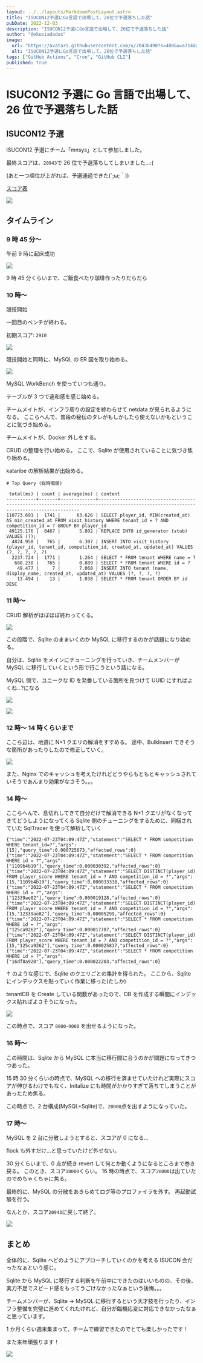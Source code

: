 ```yaml
---
layout: ../../layouts/MarkdownPostLayout.astro
title: "ISUCON12予選にGo言語で出場して、26位で予選落ちした話"
pubDate: 2022-12-03
description: "ISUCON12予選にGo言語で出場して、26位で予選落ちした話"
author: "@ekusiadadus"
image:
  url: "https://avatars.githubusercontent.com/u/70436490?s=400&u=a714da7802c65046265c6848887eecddfc58b5c0&v=4"
  alt: "ISUCON12予選にGo言語で出場して、26位で予選落ちした話"
tags: ["GitHub Actions", "Cron", "GitHub CLI"]
published: true
---
```


# ISUCON12 予選に Go 言語で出場して、26 位で予選落ちした話

## ISUCON12 予選

ISUCON12 予選にチーム「mnsys」として参加しました。

最終スコアは、`20943`で 26 位で予選落ちしてしまいました...:(

(あと一つ順位が上がれば、予選通過できた(´;ω;｀))

[スコア表](https://isucon.net/archives/56838276.html)

![](/images/isucon12q/score.png)

## タイムライン

### 9 時 45 分～

午前 9 時に起床成功

![](/images/isucon12q/1.png)

9 時 45 分くらいまで、ご飯食べたり珈琲作ったりだらだら

### 10 時～

競技開始

一回目のベンチが終わる。

初期スコア: `2910`

![](/images/isucon12q/bench1.png)

競技開始と同時に、MySQL の ER 図を取り始める。

![](/images/isucon12q/2.png)

MySQL WorkBench を使っていつも通り。

テーブルが 3 つで違和感を感じ始める。

チームメイトが、インフラ周りの設定を終わらせて netdata が見られるようになる。
ここらへんで、普段の秘伝のタレがもしかしたら使えないかもということに気づき始める。

チームメイトが、Docker 外しをする。

CRUD の整理を行い始める。
ここで、Sqlite が使用されていることに気づき焦り始める。

kataribe の解析結果が出始める。

```
# Top Query (総時間順)

 total(ms) | count | average(ms) | content
-----------+-------+-------------+-------------------------------------------------------------------------------------------------------------------------------------
110773.691 |  1741 |      63.626 | SELECT player_id, MIN(created_at) AS min_created_at FROM visit_history WHERE tenant_id = ? AND competition_id = ? GROUP BY player_id
 49125.176 |  8467 |       5.802 | REPLACE INTO id_generator (stub) VALUES (?);
  4824.950 |   765 |       6.307 | INSERT INTO visit_history (player_id, tenant_id, competition_id, created_at, updated_at) VALUES (?, ?, ?, ?, ?)
  2237.724 |  1771 |       1.264 | SELECT * FROM tenant WHERE name = ?
   680.238 |   765 |       0.889 | SELECT * FROM tenant WHERE id = ?
    49.477 |     7 |       7.068 | INSERT INTO tenant (name, display_name, created_at, updated_at) VALUES (?, ?, ?, ?)
    13.494 |    13 |       1.038 | SELECT * FROM tenant ORDER BY id DESC
```

### 11 時～

CRUD 解析がほぼほぼ終わってくる。

![](/images/isucon12q/crud.png)

この段階で、Sqlite のままいくのか MySQL に移行するのかが話題になり始める。

自分は、Sqlite をメインにチューニングを行っていき、チームメンバーが MySQL に移行していくという形で行こうという話になる。

MySQL 側で、ユニークな ID を発番している箇所を見つけて UUID にすればよくね...?になる

![](/images/isucon12q/uuid1.png)

![](/images/isucon12q/uuid2.png)

### 12 時～ 14 時くらいまで

ここら辺は、地道に N+1 クエリの解消をすすめる。
途中、BulkInsert できそうな箇所があったりしたので修正していく。

![](/images/isucon12q/bulkd1.png)

また、Nginx でのキャッシュを考えたけれどどうやらもともとキャッシュされていそうであんまり効果がなさそう。。。

### 14 時～

ここらへんで、息切れしてきて自分だけで解消できる N+1 クエリがなくなってきてどうしようになってくる
Sqlite 側のチューニングをするために、同梱されていた SqlTracer を使って解析していく

```
{"time":"2022-07-23T04:09:47Z","statement":"SELECT * FROM competition WHERE tenant_id=?","args":[15],"query_time":0.000725673,"affected_rows":0}
{"time":"2022-07-23T04:09:47Z","statement":"SELECT * FROM competition WHERE id = ?","args":["1109b4b19"],"query_time":0.000030392,"affected_rows":0}
{"time":"2022-07-23T04:09:47Z","statement":"SELECT DISTINCT(player_id) FROM player_score WHERE tenant_id = ? AND competition_id = ?","args":[15,"1109b4b19"],"query_time":0.000033338,"affected_rows":0}
{"time":"2022-07-23T04:09:47Z","statement":"SELECT * FROM competition WHERE id = ?","args":["12339ae82"],"query_time":0.000019128,"affected_rows":0}
{"time":"2022-07-23T04:09:47Z","statement":"SELECT DISTINCT(player_id) FROM player_score WHERE tenant_id = ? AND competition_id = ?","args":[15,"12339ae82"],"query_time":0.00005299,"affected_rows":0}
{"time":"2022-07-23T04:09:47Z","statement":"SELECT * FROM competition WHERE id = ?","args":["125ca9262"],"query_time":0.000017787,"affected_rows":0}
{"time":"2022-07-23T04:09:47Z","statement":"SELECT DISTINCT(player_id) FROM player_score WHERE tenant_id = ? AND competition_id = ?","args":[15,"125ca9262"],"query_time":0.000025837,"affected_rows":0}
{"time":"2022-07-23T04:09:47Z","statement":"SELECT * FROM competition WHERE id = ?","args":["16df8a920"],"query_time":0.000022203,"affected_rows":0}
```

↑ のような感じで、Sqlite のクエリごとの集計を得られた。
ここから、Sqlite にインデックスを貼っていく作業に移った(たしか)

tenantDB を Create している関数があったので、DB を作成する瞬間にインデックス貼ればよさそうになった。

![](/images/isucon12q/index1.png)

この時点で、スコア `8000`-`9000` を出せるようになった。

### 16 時～

この時間は、Sqlite から MySQL に本当に移行間に合うのかが問題になってきつつあった。

15 時 30 分くらいの時点で、MySQL への移行を済ませていたけれど実際にスコアが伸びるわけでもなく、Initalize にも時間がかかりすぎて落ちてしまうことがあったため焦る。

この時点で、2 台構成(MySQL+Sqlite)で、`20000`点を出すようになっていた。

### 17 時～

MySQL を 2 台に分散しようとすると、スコアが 0 になる...

flock も外すだけ...と思っていたけど外せない。

30 分くらいまで、0 点が続き revert して何とか動くようになるところまで巻き戻る。
このとき、スコア`18000`くらい。
16 時の時点で、スコア`20000`は出ていたのでめちゃくちゃに焦る。

最終的に、MySQL の分散をあきらめてログ等のプロファイラを外す。
再起動試験を行う。

なんとか、スコア`20943`に戻して終了。

![](/images/isucon12q/score2.png)

## まとめ

全体的に、Sqlite へどのようにアプローチしていくのかを考える ISUCON 会だったなぁという感じ。

Sqlite から MySQL に移行する判断を午前中にできたのはいいものの、その後、実力不足でスピード感をもってうごけなかったなぁという後悔。。。

チームメンバーが、Sqlite -> MySQL に移行するという天才技を行ったり、インフラ整備を完璧に進めてくれたけれど、自分が臨機応変に対応できなかったなぁと思っています。

1 か月くらい週末集まって、チームで練習できたのでとても楽しかったです！

また来年頑張ります！

![](/images/isucon12q/timeline.png)
